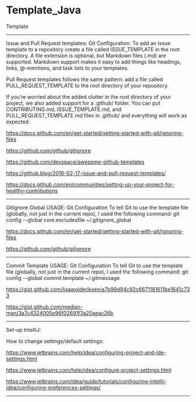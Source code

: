 # Template_Java
Template

____________________________________________________________________________________________________________

Issue and Pull Request templates:
Git Configuration:
To add an Issue template to a repository create a file called ISSUE_TEMPLATE in the root directory. A file extension is optional, but Markdown files (.md) are supported. Markdown support makes it easy to add things like headings, links, @-mentions, and task lists to your templates.

Pull Request templates follows the same pattern: add a file called PULL_REQUEST_TEMPLATE to the root directory of your repository.

If you’re worried about the added clutter in the root directory of your project, we also added support for a .github/ folder. You can put CONTRIBUTING.md, ISSUE_TEMPLATE.md, and PULL_REQUEST_TEMPLATE.md files in .github/ and everything will work as expected.

https://docs.github.com/en/get-started/getting-started-with-git/ignoring-files

https://github.com/github/gitignore

https://github.com/devspace/awesome-github-templates 

https://github.blog/2016-02-17-issue-and-pull-request-templates/ 

https://docs.github.com/en/communities/setting-up-your-project-for-healthy-contributions 

____________________________________________________________________________________________________________

Gitignore Global USAGE:
Git Configuration
To tell Git to use the template file (globally, not just in the current repo), I used the following command:
git config --global core.excludesfile ~/.gitignore_global


https://docs.github.com/en/get-started/getting-started-with-git/ignoring-files 

https://github.com/github/gitignore 
____________________________________________________________________________________________________________

Commit Template USAGE:
Git Configuration
To tell Git to use the template file (globally, not just in the current repo), I used the following command:
git config --global commit.template ~/.gitmessage


https://gist.github.com/lisawolderiksen/a7b99d94c92c6671181611be1641c733 

https://gist.github.com/median-man/3a7c4324005e96f02691f3a20aeac26b 

____________________________________________________________________________________________________________

Set-up IntelliJ:

How to change settings/default settings:

https://www.jetbrains.com/help/idea/configuring-project-and-ide-settings.html 

https://www.jetbrains.com/help/idea/configure-project-settings.html 

https://www.jetbrains.com/idea/guide/tutorials/configuring-intellij-idea/configuring-preferences-settings/ 

____________________________________________________________________________________________________________

